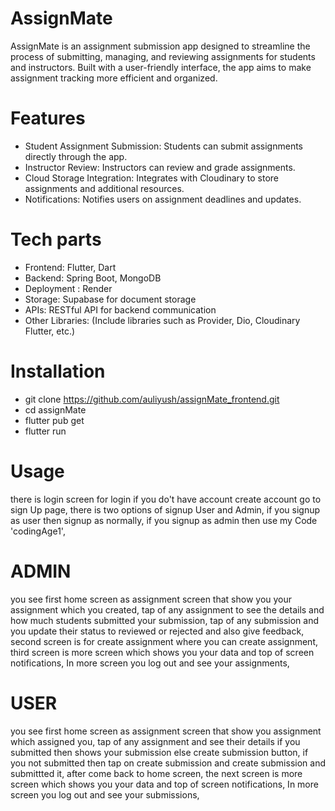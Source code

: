 # AssignMate
AssignMate is an assignment submission app designed to streamline the process of submitting, managing, and reviewing assignments for students and instructors. Built with a user-friendly interface, the app aims to make assignment tracking more efficient and organized.

# Features
- Student Assignment Submission: Students can submit assignments directly through the app.
- Instructor Review: Instructors can review and grade assignments.
- Cloud Storage Integration: Integrates with Cloudinary to store assignments and additional resources.
- Notifications: Notifies users on assignment deadlines and updates.

# Tech parts
- Frontend: Flutter, Dart
- Backend: Spring Boot, MongoDB
- Deployment : Render
- Storage: Supabase for document storage
- APIs: RESTful API for backend communication
- Other Libraries: (Include libraries such as Provider, Dio, Cloudinary Flutter, etc.)

# Installation
- git clone https://github.com/auliyush/assignMate_frontend.git
- cd assignMate
- flutter pub get
- flutter run

# Usage
there is login screen for login if you do't have account create account go to sign Up page, 
there is two options of signup User and Admin, 
if you signup as user then signup as normally, 
if you signup as admin then use my Code 'codingAge1', 
# ADMIN
you see first home screen as assignment screen that show you your assignment which you created, 
tap of any assignment to see the details and how much students submitted your submission, 
tap of any submission and you update their status to reviewed or rejected and also give feedback, 
second screen is for create assignment where you can create assignment, 
third screen is more screen which shows you your data and top of screen notifications, 
In more screen you log out and see your assignments, 
# USER
you see first home screen as assignment screen that show you assignment which assigned you, 
tap of any assignment and see their details if you submitted then shows your submission else create submission button, 
if you not submitted then tap on create submission and create submission and submittted it, 
after come back to home screen, 
the next screen is more screen which shows you your data and top of screen notifications, 
In more screen you log out and see your submissions, 
